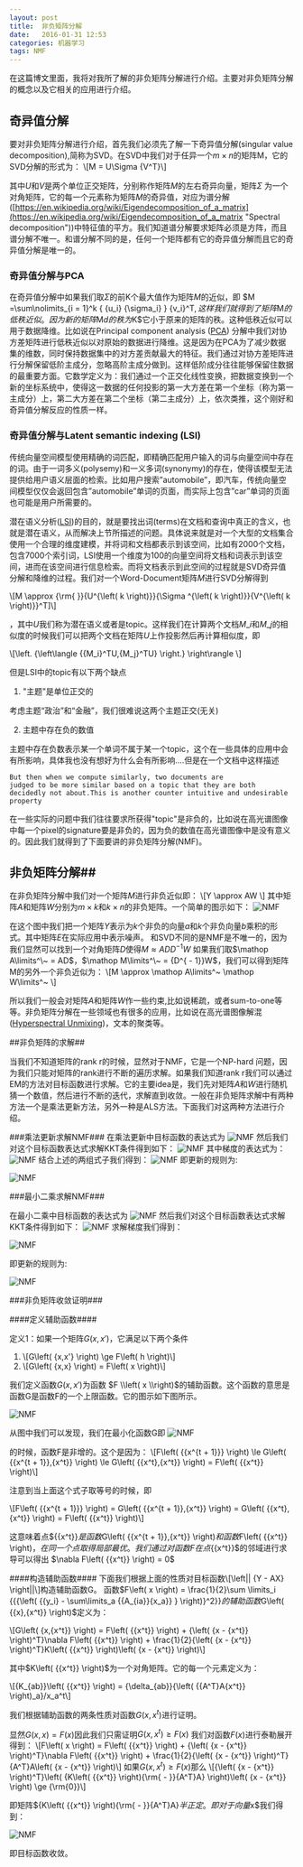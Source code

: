 ```yaml
---
layout: post
title:  非负矩阵分解
date:   2016-01-31 12:53
categories: 机器学习
tags: NMF
---
```


在这篇博文里面，我将对我所了解的非负矩阵分解进行介绍。主要对非负矩阵分解的概念以及它相关的应用进行介绍。

## 奇异值分解 ##

要对非负矩阵分解进行介绍，首先我们必须先了解一下奇异值分解(singular value decomposition),简称为SVD。在SVD中我们对于任异一个$m \times n$的矩阵M，它的SVD分解的形式为：
\\[M = U\Sigma {V^T}\\]

其中$U$和$V$是两个单位正交矩阵，分别称作矩阵$M$的左右奇异向量，矩阵$\Sigma$ 为一个对角矩阵，它的每一个元素称为矩阵$M$的奇异值，对应为谱分解([https://en.wikipedia.org/wiki/Eigendecomposition_of_a_matrix](https://en.wikipedia.org/wiki/Eigendecomposition_of_a_matrix "Spectral decomposition"))中特征值的平方。我们知道谱分解要求矩阵必须是方阵，而且谱分解不唯一。和谱分解不同的是，任何一个矩阵都有它的奇异值分解而且它的奇异值分解是唯一的。

### 奇异值分解与PCA ###

在奇异值分解中如果我们取$\Sigma$的前K个最大值作为矩阵$M$的近似，即
$M =\sum\nolimits\_{i = 1}^k { \{u\_i} {\sigma\_i} } {v\_i}^T$,这样我们就得到了矩阵$M$的低秩近似。因为新的矩阵$M$d的秩为$K$它小于原来的矩阵的秩。这种低秩近似可以用于数据降维。比如说在Principal component analysis ([PCA](https://en.wikipedia.org/wiki/Principal_component_analysis "PCA")) 分解中我们对协方差矩阵进行低秩近似以对原始的数据进行降维。这是因为在PCA为了减少数据集的维数，同时保持数据集中的对方差贡献最大的特征。我们通过对协方差矩阵进行分解保留低阶主成分，忽略高阶主成分做到。这样低阶成分往往能够保留住数据的最重要方面。它数学定义为：我们通过一个正交化线性变换，把数据变换到一个新的坐标系统中，使得这一数据的任何投影的第一大方差在第一个坐标（称为第一主成分）上，第二大方差在第二个坐标（第二主成分）上，依次类推，这个刚好和奇异值分解反应的性质一样。


### 奇异值分解与Latent semantic indexing (LSI)  ###

传统向量空间模型使用精确的词匹配，即精确匹配用户输入的词与向量空间中存在的词。由于一词多义(polysemy)和一义多词(synonymy)的存在，使得该模型无法提供给用户语义层面的检索。比如用户搜索”automobile”，即汽车，传统向量空间模型仅仅会返回包含”automobile”单词的页面，而实际上包含”car”单词的页面也可能是用户所需要的。

潜在语义分析([LSI](https://en.wikipedia.org/wiki/Latent_semantic_indexing "LSI"))的目的，就是要找出词(terms)在文档和查询中真正的含义，也就是潜在语义，从而解决上节所描述的问题。具体说来就是对一个大型的文档集合使用一个合理的维度建模，并将词和文档都表示到该空间，比如有2000个文档，包含7000个索引词，LSI使用一个维度为100的向量空间将文档和词表示到该空间，进而在该空间进行信息检索。而将文档表示到此空间的过程就是SVD奇异值分解和降维的过程。我们对一个Word-Document矩阵$M$进行SVD分解得到

\\[M \approx {\rm{ }}{U^{\left( k \right)}}{\Sigma ^{\left( k \right)}}{V^{\left( k \right)}}^T\]\\]

，其中$U$我们称为潜在语义或者是topic。这样我们在计算两个文档$M\_i$和$M\_j$的相似度的时候我们可以把两个文档在矩阵$U$上作投影然后再计算相似度，即

\\[\left. {\left\langle {\{M\_i}^TU,\{M\_j}^TU} \right.} \right\rangle \\]

但是LSI中的topic有以下两个缺点

1.  "主题"是单位正交的
	
考虑主题“政治”和“金融”，我们很难说这两个主题正交(无关)

2.  主题中存在负的数值

主题中存在负数表示某一个单词不属于某一个topic，这个在一些具体的应用中会有所影响，具体我也没有想好为什么会有所影响....但是在一个文档中这样描述

    But then when we compute similarly, two documents are
    judged to be more similar based on a topic that they are both decidedly not about.This is another counter intuitive and undesirable property

在一些实际的问题中我们往往要求所获得"topic"是非负的，比如说在高光谱图像中每一个pixel的signature要是非负的，因为负的数值在高光谱图像中是没有意义的。因此我们就得到了下面要讲的非负矩阵分解(NMF)。
## 非负矩阵分解##

在非负矩阵分解中我们对一个矩阵$M$进行非负近似即：
\\[Y \approx AW \\]
其中矩阵$A$和矩阵$W$分别为$m \times k$和$k \times n$的非负矩阵。一个简单的图示如下：
<img src="/assets/img/201601/nmf.png"    class ="myimage"   alt="NMF"  />

在这个图中我们把一个矩阵$Y$表示为$k$个非负的向量$a$和$k$个非负向量$b$乘积的形式。其中矩阵$E$在实际应用中表示噪声。
和SVD不同的是NMF是不唯一的，因为我们显然可以找到一个对角矩阵$D$使得$M \approx AD{D^{ - 1}}W$ 如果我们取$\mathop A\limits^\~  = AD$，$\mathop M\limits^\~  = {D^{ - 1}}W$，我们可以得到矩阵M的另外一个非负近似为：
\\[M \approx \mathop A\limits^\~ \mathop W\limits^\~ \\]

所以我们一般会对矩阵$A$和矩阵$W$作一些约束,比如说稀疏，或者sum-to-one等等。非负矩阵分解在一些领域也有很多的应用，比如说在高光谱图像解混([Hyperspectral Unmixing](https://www.google.com.hk/url?sa=t&rct=j&q=&esrc=s&source=web&cd=1&cad=rja&uact=8&ved=0ahUKEwjfr8HfutTKAhUCOiYKHeWIB1EQFggcMAA&url=http%3A%2F%2Fwww.lx.it.pt%2F~bioucas%2Ffiles%2Fieee_jstars_unmixing_overview_12.pdf&usg=AFQjCNE4yDbkWSzBzHI503jjjVARUEd80A "HyperSpectral Unmixing"))，文本的聚类等。


##非负矩阵的求解##

当我们不知道矩阵的rank r的时候，显然对于NMF，它是一个NP-hard 问题，因为我们只能对矩阵的rank进行不断的遍历求解。如果我们知道rank r我们可以通过EM的方法对目标函数进行求解。它的主要idea是，我们先对矩阵$A$和$W$进行随机猜一个数值，然后进行不断的迭代，求解直到收敛。一般在非负矩阵求解中有两种方法一个是乘法更新方法，另外一种是ALS方法。下面我们对这两种方法进行介绍。

###乘法更新求解NMF###
在乘法更新中目标函数的表达式为
<img src="/assets/img/201601/muobj.png"    class ="myimage"   alt="NMF"  />
然后我们对这个目标函数表达式求解KKT条件得到如下：
<img src="/assets/img/201601/muKKT.png"    class ="myimage"   alt="NMF"  />
其中梯度的表达式为：
<img src="/assets/img/201601/mugradient.png"    class ="myimage"   alt="NMF"  />
结合上述的两组式子我们得到：
<img src="/assets/img/201601/mu2.png"    class ="myimage"   alt="NMF"  />
即更新的规则为:

<img src="/assets/img/201601/muUpdate.png"    class ="myimage"   alt="NMF"  />

###最小二乘求解NMF###

在最小二乘中目标函数的表达式为
<img src="/assets/img/201601/muobj.png"    class ="myimage"   alt="NMF"  />
然后我们对这个目标函数表达式求解KKT条件得到如下：
<img src="/assets/img/201601/muKKT.png"    class ="myimage"   alt="NMF"  />
求解梯度我们得到：

<img src="/assets/img/201601/ALSgradient.png"    class ="myimage"   alt="NMF"  />


即更新的规则为:

<img src="/assets/img/201601/ALSUpdate.png"    class ="myimage"   alt="NMF"  />


###非负矩阵收敛证明###

####定义辅助函数####

定义1：如果一个矩阵$G\left( {x,x'} \right)$，它满足以下两个条件

1. \\[G\left( {x,x'} \right) \ge F\left( h \right)\\]
2. \\[G\left( {x,x} \\right) = F\\left( x \\right)\\]

我们定义函数$G\left( {x,x'} \right)$为函数
$F \\left( x \\right)$的辅助函数。这个函数的意思是函数G是函数F的一个上限函数。它的图示如下图所示。

<img src="/assets/img/201601/auxiliary.png"    class ="myimage"   alt="NMF"  />

从图中我们可以发现，我们在最小化函数G即
<img src="/assets/img/201601/argmin.png"    class ="myimage"   alt="NMF"  />


的时候，函数F是非增的。这个是因为：
\\[F\left( \{\{x^{t + 1}}} \right) \le G\left( \{\{x^{t + 1}},{x^t}} \right) \le G\left( \{\{x^t},{x^t}} \right) = F\left( \{\{x^t}} \right)\\]

注意到当上面这个式子取等号的时候，即

\\[F\left( \{\{x^{t + 1}}} \right) = G\left( \{\{x^{t + 1}},{x^t}} \right) = G\left( \{\{x^t},{x^t}} \right) = F\left( \{\{x^t}} \right)\\]

这意味着点$\{\{x^t}}$是函数$G\left( \{\{x^{t + 1}},{x^t}} \right)$和函数$F\left( \{\{x^t}} \right)$，在同一个点取得局部最优。我们通过对函数F在点$\{\{x^t}}$的邻域进行求导可以得出
$\nabla F\left( \{\{x^t}} \right) = 0$

####构造辅助函数####
下面我们根据上面的性质对目标函数\\[\left\|\| {Y - AX} \right\|\|\\]构造辅助函数G。
函数$F\left( x \right) = \frac{1}{2}\sum \limits\_i \{\{\{\left( \{\{y\_i} - \sum\limits\_a \{\{A\_{ia}}{x\_a}} } \right)}^2}}$的辅助函数$G\left( \{\{x},{x^t}} \right)$定义为：

\\[G\left( {x,{x^t}} \right) = F\left( \{\{x^t}} \right) + {\left( {x - {x^t}} \right)^T}\nabla F\left( \{\{x^t}} \right) + \frac{1}{2}{\left( {x - {x^t}} \right)^T}K\left( \{\{x^t}} \right)\left( {x - {x^t}} \right)\\]

其中$K\left( \{\{x^t}} \right)$为一个对角矩阵。它的每一个元素定义为：

\\[{K_{ab}}\left( {{x^t}} \right) = {\delta\_{ab}}{\left( \{\{A^T}A{x^t}} \right)\_a}/x\_a^t\\]

我们根据辅助函数的两条性质对函数$G\left( {x,{x^t}} \right)$进行证明。

显然$G\left( {x,x} \right) = F\left( x \right)$因此我们只需证明$G\left( {x,{x^t}} \right) \ge F\left( x \right)$
我们对函数$F\left( x \right)$进行泰勒展开得到：
\\[F\left( x \right) = F\left( \{\{x^t}} \right) + {\left( {x - {x^t}} \right)^T}\nabla F\left( {{x^t}} \right) + \frac{1}{2}{\left( {x - {x^t}} \right)^T}{A^T}A\left( {x - {x^t}} \right)\\]
如果$G\left( {x,{x^t}} \right) \ge F\left( x \right)$那么
\\[{\left( {x - {x^t}} \right)^T}\left( {K\left( \{\{x^t}} \right){\rm{ - }}{A^T}A} \right)\left( {x - {x^t}} \right) \ge {\rm{0}}\\]

即矩阵${K\left( \{\{x^t}} \right){\rm{ - }}{A^T}A}$半正定。即对于向量$x$我们得到：


<img src="/assets/img/201601/semipositive.png"    class ="myimage"   alt="NMF"  />

即目标函数收敛。








